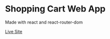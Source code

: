 # Shopping Cart Web App

Made with react and react-router-dom

[Live Site](https://henriquezna.github.io/shopping-cart/)
